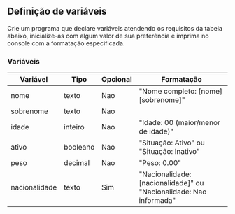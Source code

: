 ## Definição de variáveis

Crie um programa que declare variáveis atendendo os requisitos da tabela abaixo, inicialize-as com algum valor de sua
preferência e imprima no console com a formatação especificada.

### Variáveis

| Variável      | Tipo     | Opcional | Formatação                                                         |
|---------------|----------|----------|--------------------------------------------------------------------|
| nome          | texto    | Nao      | "Nome completo: [nome] [sobrenome]"                                |
| sobrenome     | texto    | Nao      |                                                                    |
| idade         | inteiro  | Nao      | "Idade: 00 (maior/menor de idade)"                                 |
| ativo         | booleano | Nao      | "Situação: Ativo" ou "Situação: Inativo"                           |
| peso          | decimal  | Nao      | "Peso: 0.00"                                                       |
| nacionalidade | texto    | Sim      | "Nacionalidade: [nacionalidade]" ou "Nacionalidade: Nao informada" |
